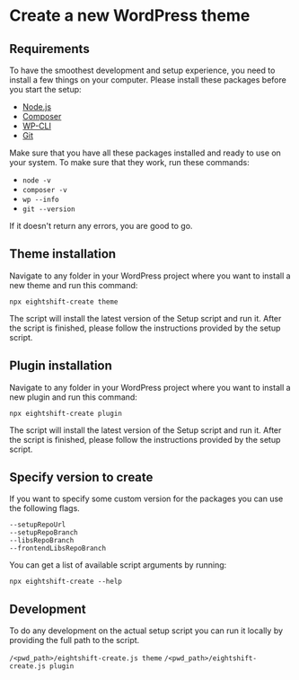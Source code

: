 # Create a new WordPress theme

## Requirements

To have the smoothest development and setup experience, you need to install a few things on your computer. Please install these packages before you start the setup:

- [Node.js](https://nodejs.org/en/)
- [Composer](https://getcomposer.org/)
- [WP-CLI](https://wp-cli.org/)
- [Git](https://git-scm.com/)

Make sure that you have all these packages installed and ready to use on your system. To make sure that they work, run these commands:

- `node -v`
- `composer -v`
- `wp --info`
- `git --version`

If it doesn't return any errors, you are good to go.

## Theme installation

Navigate to any folder in your WordPress project where you want to install a new theme and run this command:

`npx eightshift-create theme`

The script will install the latest version of the Setup script and run it. After the script is finished, please follow the instructions provided by the setup script.

## Plugin installation

Navigate to any folder in your WordPress project where you want to install a new plugin and run this command:

`npx eightshift-create plugin`

The script will install the latest version of the Setup script and run it. After the script is finished, please follow the instructions provided by the setup script.

## Specify version to create

If you want to specify some custom version for the packages you can use the following flags. 

```
--setupRepoUrl
--setupRepoBranch
--libsRepoBranch
--frontendLibsRepoBranch
```

You can get a list of available script arguments by running:

`npx eightshift-create --help`

## Development

To do any development on the actual setup script you can run it locally by providing the full path to the script.

`/<pwd_path>/eightshift-create.js theme`
`/<pwd_path>/eightshift-create.js plugin`
